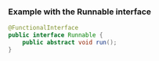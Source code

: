 ### Example with the Runnable interface
```java
@FunctionalInterface
public interface Runnable {
    public abstract void run();
}
```